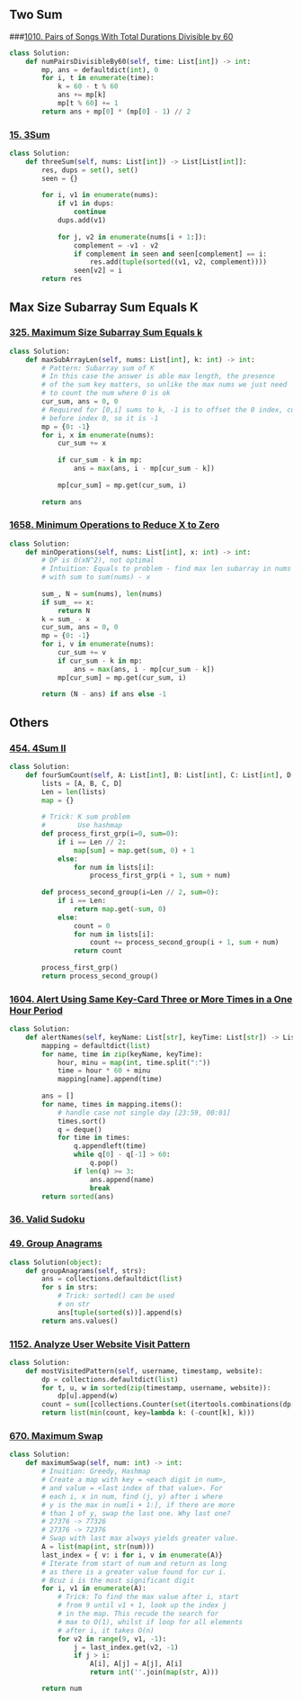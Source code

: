 
## Two Sum

###[1010. Pairs of Songs With Total Durations Divisible by 60](https://leetcode.com/problems/pairs-of-songs-with-total-durations-divisible-by-60/)

```python
class Solution:
    def numPairsDivisibleBy60(self, time: List[int]) -> int:
        mp, ans = defaultdict(int), 0
        for i, t in enumerate(time):
            k = 60 - t % 60
            ans += mp[k]
            mp[t % 60] += 1
        return ans + mp[0] * (mp[0] - 1) // 2
```

### [15. 3Sum](https://leetcode.com/problems/3sum/)

```python
class Solution:
    def threeSum(self, nums: List[int]) -> List[List[int]]:
        res, dups = set(), set()
        seen = {}
        
        for i, v1 in enumerate(nums):
            if v1 in dups:
                continue
            dups.add(v1)
            
            for j, v2 in enumerate(nums[i + 1:]):
                complement = -v1 - v2
                if complement in seen and seen[complement] == i:
                    res.add(tuple(sorted((v1, v2, complement))))
                seen[v2] = i
        return res
```


## Max Size Subarray Sum Equals K

### [325. Maximum Size Subarray Sum Equals k](https://leetcode.com/problems/maximum-size-subarray-sum-equals-k/)

```python
class Solution:
    def maxSubArrayLen(self, nums: List[int], k: int) -> int:
        # Pattern: Subarray sum of K
        # In this case the answer is able max length, the presence
        # of the sum key matters, so unlike the max nums we just need 
        # to count the num where 0 is ok
        cur_sum, ans = 0, 0
        # Required for [0,i] sums to k, -1 is to offset the 0 index, cuz o is
        # before index 0, so it is -1
        mp = {0: -1}
        for i, x in enumerate(nums):
            cur_sum += x
            
            if cur_sum - k in mp:
                ans = max(ans, i - mp[cur_sum - k])
            
            mp[cur_sum] = mp.get(cur_sum, i)
        
        return ans
```

### [1658. Minimum Operations to Reduce X to Zero](https://leetcode.com/problems/minimum-operations-to-reduce-x-to-zero/)

```python
class Solution:
    def minOperations(self, nums: List[int], x: int) -> int:
        # DP is O(xN^2), not optimal
        # Intuition: Equals to problem - find max len subarray in nums
        # with sum to sum(nums) - x
        
        sum_, N = sum(nums), len(nums)
        if sum_ == x:
            return N
        k = sum_ - x
        cur_sum, ans = 0, 0
        mp = {0: -1}
        for i, v in enumerate(nums):
            cur_sum += v
            if cur_sum - k in mp:
                ans = max(ans, i - mp[cur_sum - k])
            mp[cur_sum] = mp.get(cur_sum, i)
        
        return (N - ans) if ans else -1
```

## Others

### [454. 4Sum II](https://leetcode.com/problems/4sum-ii/)
```python
class Solution:
    def fourSumCount(self, A: List[int], B: List[int], C: List[int], D: List[int]) -> int:
        lists = [A, B, C, D]
        Len = len(lists)
        map = {}
        
        # Trick: K sum problem
        #        Use hashmap
        def process_first_grp(i=0, sum=0):
            if i == Len // 2:
                map[sum] = map.get(sum, 0) + 1
            else:
                for num in lists[i]:
                    process_first_grp(i + 1, sum + num)
        
        def process_second_group(i=Len // 2, sum=0):
            if i == Len:
                return map.get(-sum, 0)
            else:
                count = 0
                for num in lists[i]:
                    count += process_second_group(i + 1, sum + num)
                return count
        
        process_first_grp()
        return process_second_group()
```

### [1604. Alert Using Same Key-Card Three or More Times in a One Hour Period](https://leetcode.com/problems/alert-using-same-key-card-three-or-more-times-in-a-one-hour-period/)

```python
class Solution:
    def alertNames(self, keyName: List[str], keyTime: List[str]) -> List[str]:
        mapping = defaultdict(list)
        for name, time in zip(keyName, keyTime):
            hour, minu = map(int, time.split(":"))
            time = hour * 60 + minu
            mapping[name].append(time)
        
        ans = []
        for name, times in mapping.items():
            # handle case not single day [23:59, 00:01] 
            times.sort()
            q = deque()
            for time in times:
                q.appendleft(time)
                while q[0] - q[-1] > 60:
                    q.pop()
                if len(q) >= 3:
                    ans.append(name)
                    break
        return sorted(ans)
```

### [36. Valid Sudoku](https://leetcode.com/problems/valid-sudoku/)

### [49. Group Anagrams](https://leetcode.com/problems/group-anagrams/)

```python
class Solution(object):
    def groupAnagrams(self, strs):
        ans = collections.defaultdict(list)
        for s in strs:
            # Trick: sorted() can be used 
            # on str
            ans[tuple(sorted(s))].append(s)
        return ans.values()
```

### [1152. Analyze User Website Visit Pattern](https://leetcode.com/problems/analyze-user-website-visit-pattern/)

```python
class Solution:
    def mostVisitedPattern(self, username, timestamp, website):
        dp = collections.defaultdict(list)
        for t, u, w in sorted(zip(timestamp, username, website)):
            dp[u].append(w)
        count = sum([collections.Counter(set(itertools.combinations(dp[u], 3))) for u in dp], collections.Counter())
        return list(min(count, key=lambda k: (-count[k], k)))
```

### [670. Maximum Swap](https://leetcode.com/problems/maximum-swap/)

```python
class Solution:
    def maximumSwap(self, num: int) -> int:
        # Inuition: Greedy, Hashmap
        # Create a map with key = <each digit in num>,
        # and value = <last index of that value>. For 
        # each i, x in num, find (j, y) after i where 
        # y is the max in num[i + 1:], if there are more
        # than 1 of y, swap the last one. Why last one?
        # 27376 -> 77326
        # 27376 -> 72376
        # Swap with last max always yields greater value.
        A = list(map(int, str(num)))
        last_index = { v: i for i, v in enumerate(A)}
        # Iterate from start of num and return as long
        # as there is a greater value found for cur i.
        # Bcuz i is the most significant digit
        for i, v1 in enumerate(A):
            # Trick: To find the max value after i, start
            # from 9 until v1 + 1, look up the index j
            # in the map. This recude the search for
            # max to O(1), whilst if loop for all elements
            # after i, it takes O(n)
            for v2 in range(9, v1, -1):
                j = last_index.get(v2, -1)
                if j > i:
                    A[i], A[j] = A[j], A[i]
                    return int(''.join(map(str, A)))

        return num
```